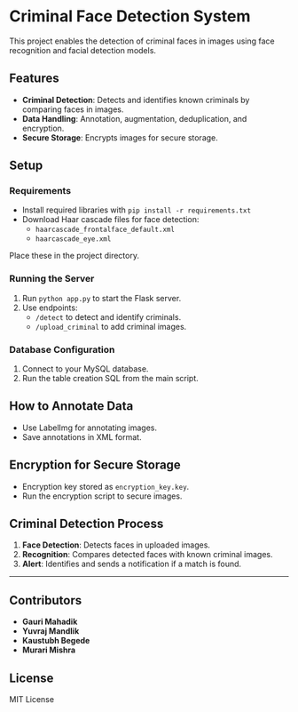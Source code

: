 # Criminal Face Detection System

This project enables the detection of criminal faces in images using face recognition and facial detection models.

## Features
- **Criminal Detection**: Detects and identifies known criminals by comparing faces in images.
- **Data Handling**: Annotation, augmentation, deduplication, and encryption.
- **Secure Storage**: Encrypts images for secure storage.

## Setup

### Requirements
- Install required libraries with `pip install -r requirements.txt`
- Download Haar cascade files for face detection:
  - `haarcascade_frontalface_default.xml`
  - `haarcascade_eye.xml`

Place these in the project directory.

### Running the Server
1. Run `python app.py` to start the Flask server.
2. Use endpoints:
   - `/detect` to detect and identify criminals.
   - `/upload_criminal` to add criminal images.

### Database Configuration
1. Connect to your MySQL database.
2. Run the table creation SQL from the main script.

## How to Annotate Data
- Use LabelImg for annotating images.
- Save annotations in XML format.

## Encryption for Secure Storage
- Encryption key stored as `encryption_key.key`.
- Run the encryption script to secure images.

## Criminal Detection Process
1. **Face Detection**: Detects faces in uploaded images.
2. **Recognition**: Compares detected faces with known criminal images.
3. **Alert**: Identifies and sends a notification if a match is found.

---

## Contributors
- **Gauri Mahadik**
- **Yuvraj Mandlik**
- **Kaustubh Begede**
- **Murari Mishra**

## License
MIT License
